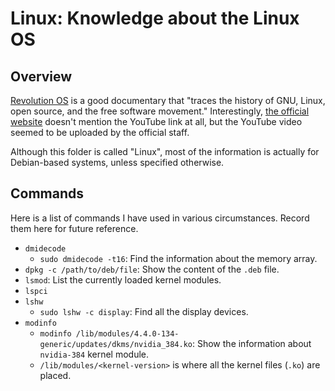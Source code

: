 # Linux: Knowledge about the Linux OS

## Overview

[Revolution OS](https://www.youtube.com/watch?v=4vW62KqKJ5A) is a good documentary that "traces the history of GNU, Linux, open source, and the free software movement." Interestingly, [the official website](http://www.revolution-os.com/index.html) doesn't mention the YouTube link at all, but the YouTube video seemed to be uploaded by the official staff.

Although this folder is called "Linux", most of the information is actually for Debian-based systems, unless specified otherwise.

## Commands

Here is a list of commands I have used in various circumstances. Record them here for future reference.

- `dmidecode`
  - `sudo dmidecode -t16`: Find the information about the memory array.
- `dpkg -c /path/to/deb/file`: Show the content of the `.deb` file.
- `lsmod`: List the currently loaded kernel modules.
- `lspci`
- `lshw`
  - `sudo lshw -c display`: Find all the display devices.
- `modinfo`
  - `modinfo /lib/modules/4.4.0-134-generic/updates/dkms/nvidia_384.ko`: Show the information about `nvidia-384` kernel module.
  - `/lib/modules/<kernel-version>` is where all the kernel files (`.ko`) are placed.
